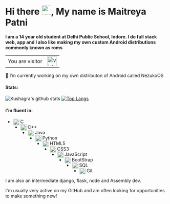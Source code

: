 # Hi there <img src="https://github.com/iamshubhamg/iamshubhamg/blob/master/Assests/Hi.gif" width="29px">, My name is Maitreya Patni
**I am a 14 year old student at Delhi Public School, Indore. I do full stack web, app and I also like making my own custom Android distributions commonly known as roms**

<table>
  <tr>
    <td>You are visitor</td>
    <td><img src="https://profile-counter.glitch.me/Maitreya29/count.svg" alt="vistor count" height="30" /></td>
  </tr>
</table>

🔭 I’m currently working on my own distributon of Android called NezukoOS
 
 #### Stats:
 ![Kushagra's github stats](https://github-readme-stats.vercel.app/api?username=Maitreya29&show_icons=true&theme=dark)     [![Top Langs](https://github-readme-stats.vercel.app/api/top-langs/?username=Maitreya29&layout=compact&theme=dark)](https://github.com/KG-1510/KG-1510)
 
 #### I'm fluent in:
 * <img align="left" alt="C" width="20px" src="https://cdn.iconscout.com/icon/free/png-64/c-programming-569564.png" /> C 
 * <img align="left" alt="C++" width="20px" src="https://sdtimes.com/wp-content/uploads/2018/03/cpppp.png" /> C++
 * <img align="left" alt="Java" width="20px" src="https://cdn.iconscout.com/icon/free/png-64/java-57-1174929.png" /> Java
 * <img align="left" alt="Python" width="20px" src="https://cdn.iconscout.com/icon/free/png-64/python-14-569257.png" /> Python
 * <img align="left" alt="HTML5" width="20px" src="https://cdn.iconscout.com/icon/free/png-64/html5-2038876-1720089.png" /> HTML5
 * <img align="left" alt="CSS3" width="20px" src="https://cdn.iconscout.com/icon/free/png-64/css-37-226088.png" /> CSS3
 * <img align="left" alt="JavaScript" width="20px" src="https://cdn.iconscout.com/icon/free/png-64/javascript-1-225993.png" /> JavaScript
 * <img align="left" alt="BootStrap" width="20px" src="https://cdn.iconscout.com/icon/free/png-64/bootstrap-226077.png" /> BootStrap
 * <img align="left" alt="SQL" width="20px" src="https://cdn.iconscout.com/icon/free/png-64/mysql-12-556000.png" /> SQL
 * <img align="left" alt="Git" width="20px" src="https://cdn.iconscout.com/icon/free/png-64/social-226-96741.png" /> Git

I am also an intermediate django, flask, node and Assembly dev.

I'm usually very active on my GitHub and am often looking for opportunities to make something new! 
